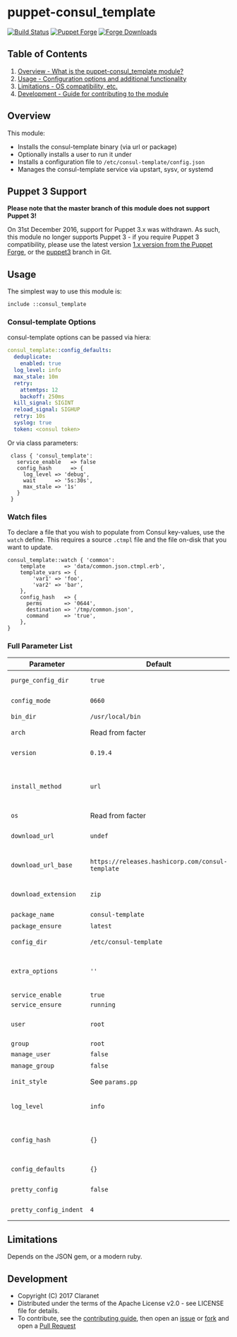# puppet-consul_template

[![Build Status](https://travis-ci.org/claranet/puppet-consul_template.svg?branch=master)](https://travis-ci.org/claranet/puppet-consul_template)
[![Puppet Forge](http://img.shields.io/puppetforge/v/claranet/consul_template.svg)](https://forge.puppetlabs.com/claranet/consul_template)
[![Forge Downloads](https://img.shields.io/puppetforge/dt/claranet/consul_template.svg)](https://forge.puppetlabs.com/claranet/consul_template)

## Table of Contents

1. [Overview - What is the puppet-consul_template module?](#overview)
1. [Usage - Configuration options and additional functionality](#usage)
1. [Limitations - OS compatibility, etc.](#limitations)
1. [Development - Guide for contributing to the module](#development)

## Overview

This module:

* Installs the consul-template binary (via url or package)
* Optionally installs a user to run it under
* Installs a configuration file to `/etc/consul-template/config.json`
* Manages the consul-template service via upstart, sysv, or systemd

## Puppet 3 Support

**Please note that the master branch of this module does not support Puppet 3!**

On 31st December 2016, support for Puppet 3.x was withdrawn. As such, this module no longer supports Puppet 3 - if you require Puppet 3 compatibility, please use the latest version [1.x version from the Puppet Forge](https://forge.puppet.com/Claranet/consul_template), or the [puppet3](https://github.com/claranet/puppet-consul_template/tree/puppet3) branch in Git.

## Usage

The simplest way to use this module is:

```puppet
include ::consul_template
```

### Consul-template Options

consul-template options can be passed via hiera:

```yaml
consul_template::config_defaults:
  deduplicate:
    enabled: true
  log_level: info
  max_stale: 10m
  retry:
    attemtps: 12
    backoff: 250ms
  kill_signal: SIGINT
  reload_signal: SIGHUP
  retry: 10s
  syslog: true
  token: <consul token>
```

Or via class parameters:

```puppet
 class { 'consul_template':
   service_enable   => false
   config_hash      => {
     log_level => 'debug',
     wait      => '5s:30s',
     max_stale => '1s'
   }
 }
```

### Watch files

To declare a file that you wish to populate from Consul key-values, use the
`watch` define. This requires a source `.ctmpl` file and the file on-disk
that you want to update.

```puppet
consul_template::watch { 'common':
    template      => 'data/common.json.ctmpl.erb',
    template_vars => {
        'var1' => 'foo',
        'var2' => 'bar',
    },
    config_hash   => {
      perms       => '0644',
      destination => '/tmp/common.json',
      command     => 'true',
    },
}
```

### Full Parameter List

| Parameter              | Default                 | Description |
|------------------------|-------------------------|-------------|
| `purge_config_dir`     | `true`                  | If enabled, removes config files no longer managed by Puppet. |
| `config_mode`          | `0660`                  | Mode set on config files and directories. |
| `bin_dir`              | `/usr/local/bin`        | Path to the consul-template binaries |
| `arch`                 | Read from facter        | System architecture to use (amd64, x86_64, i386) |
| `version`              | `0.19.4`                | Version of consul-template to install via download |
| `install_method`       | `url`                   | When set to 'url', consul-template is downloaded and installed from source. If set to 'package', its installed using the system package manager. |
| `os`                   | Read from facter        |
| `download_url`         | `undef`                 | URL to download consul-template from (when `install_method` is set to 'url') |
| `download_url_base `   | `https://releases.hashicorp.com/consul-template` | Base URL to download consul-template from (when `install_method` is set to 'url') |
| `download_extension`   | `zip`                   | File extension of consul-template binary to be downloaded (when `install_method` is set to 'url') |
| `package_name`         | `consul-template`       | Name of package to install |
| `package_ensure`       | `latest`                | Version of package to install |
| `config_dir`           | `/etc/consul-template`  | Path to store the consul-template configuration |
| `extra_options`        | `''`                    | Extra options to be passed to the consul-template agent. See https://github.com/hashicorp/consul-template#options |
| `service_enable`       | `true`                  | |
| `service_ensure`       | `running`               | |
| `user`                 | `root`                  | This used to be a default of `consul-template` and this caused much out-of-box pain for people. |
| `group`                | `root`                  | |
| `manage_user`          | `false`                 | Module handles creating the user. |
| `manage_group`         | `false`                 | Module handles creating the group. |
| `init_style`           | See `params.pp`         | Init style to use for consul-template service.
| `log_level`            | `info`                  | Logging level to use for consul-template service. Can be 'debug', 'warn', 'err', 'info'
| `config_hash`          | `{}`                    | Consul-template configuration options. See https://github.com/hashicorp/consul-template#options
| `config_defaults`      | `{}`                    | Consul-template configuration option defaults.
| `pretty_config`        | `false`                 | Generates a human readable JSON config file. Defaults to `false`.
| `pretty_config_indent` | `4`                     | Toggle indentation for human readable JSON file.

## Limitations

Depends on the JSON gem, or a modern ruby.

## Development

* Copyright (C) 2017 Claranet
* Distributed under the terms of the Apache License v2.0 - see LICENSE file for details.
* To contribute, see the [contributing guide](CONTRIBUTING.md), then open an [issue](https://github.com/claranet/puppet-consul_template/issues) or
[fork](https://github.com/claranet/puppet-consul_template/fork) and open a
[Pull Request](https://github.com/claranet/puppet-consul_template/pulls)
